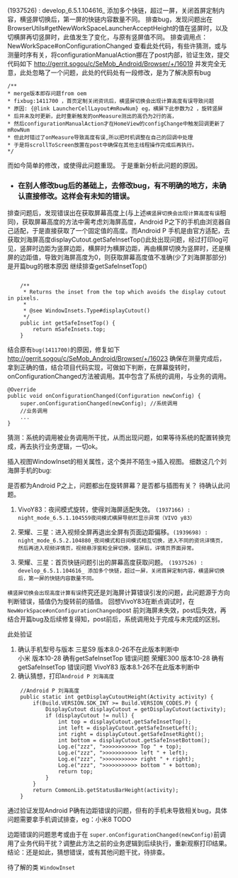 
(1937526) : develop_6.5.1.104616_ 添加多个快链，超过一屏，关闭首屏定制内容，横竖屏切换后，第一屏的快链内容数量不同。 
排查bug，发现问题出在BrowserUtils#getNewWorkSpaceLauncherAcceptHeight的值在竖屏时，以及切横屏再切竖屏时，此值发生了变化，与原有竖屏值不同。
排查调用点：
NewWorkSpace#onConfigurationChanged
查看此处代码，有些许猜测，或与测量时序有关，将configurationManualAction挪在了post内部，验证生效，提交代码如下 http://gerrit.sogou/c/SeMob_Android/Browser/+/16019
并发完全无意，此处忽略了一个问题，此处的代码处有一段修改，是为了解决原有bug
```
/**
* merge版本即存问题from oem
* fixbug:1411700 ，首页定制关闭资讯后，横竖屏切换会出现计算高度有误导致问题
* 原因: {@link LauncherCellLayout#mRowNum} eg，横屏下此参数为2 ，旋转竖屏
* 后并未及时更新，此时重新触发的onMeasure测出的高仍为2行的高，
* 然后configurationManualAction才在HomeView的configChange中触发回调更新了mRowNum
* 但此时错过了onMeasure导致高度有误,所以把时机调整在自己的回调中处理
* 于是将scrollToScreen放置在post中确保在其他主线程操作完成后再执行。
*/
```
而如今简单的修改，或使得此问题重现。
于是重新分析此问题的原因。


- ### 在别人修改bug后的基础上，去修改bug，有不明确的地方，未确认直接修改。这样会有未知的错误。

排查问题后，发现错误出在获取屏幕高度上(与上述`横竖屏切换会出现计算高度有误`相同)，获取屏幕高度的方法中需考虑刘海屏高度，Android P之下的手机由浏览器自己适配，于是直接获取了一个固定值的高度。而Android P 手机是由官方适配，去获取刘海屏高度displayCutout.getSafeInsetTop()此处出现问题，经过打印log可见，竖屏时边距为竖屏边距，横屏时为横屏边距，再由横屏切换为竖屏时，还是横屏的边距值，导致刘海屏高度为0，则获取屏幕高度值不准确(少了刘海屏那部分) 是开篇bug的根本原因
继续排查getSafeInsetTop() 
```

    /**
     * Returns the inset from the top which avoids the display cutout in pixels.
     *
     * @see WindowInsets.Type#displayCutout()
     */
    public int getSafeInsetTop() {
        return mSafeInsets.top;
    }
```

结合原有`bug(1411700)`的原因，修复如下
http://gerrit.sogou/c/SeMob_Android/Browser/+/16023
确保在测量完成后，拿到正确的值，结合项目代码实现，可做如下判断，在屏幕旋转时，
onConfigurationChanged方法被调用。其中包含了系统的调用，与业务的调用。
```
@Override
public void onConfigurationChanged(Configuration newConfig) {
    super.onConfigurationChanged(newConfig); //系统调用
    //业务调用
    ...
}

```
猜测：系统的调用被业务调用所干扰，从而出现问题，如果等待系统的配置转换完成，再去执行业务逻辑，一切ok。

插入视图WindowInset的相关属性，这个类并不陌生->插入视图。
细数这几个刘海屏手机的bug: 

是否都为Android P之上，问题都出在旋转屏幕？是否都与插图有关？ 待确认此问题。
1. VivoY83：夜间模式旋转，使得刘海屏适配失效。
`(1937166) : night_mode_6.5.1.104559夜间模式横屏导航栏显示异常（VIVO y83）`

2. 荣耀、三星：进入视频全屏再退出全屏有页面边距偏移。`(1939698) : night_mode_6.5.2.104880_夜间模式和日间模式相互切换，进入不同的资讯详情页，然后再进入视频详情页，视频悬浮窗和全屏切换，竖屏后，详情页界面异常。 `

3. 荣耀、三星：首页快链问题引出的屏幕高度获取问题。
`(1937526) : develop_6.5.1.104616_ 添加多个快链，超过一屏，关闭首屏定制内容，横竖屏切换后，第一屏的快链内容数量不同。`

`横竖屏切换会出现高度计算有误`终究还是刘海屏计算错误引发的问题，此问题源于方向判断错误，插值仍为旋转前的插值。
回想VivoY83在断点调试时，在`NewWorkSpace#onConfigurationChanged`post 前刘海屏未失效，post后失效，再结合开篇bug及后续修复得知，post前后，系统调用处于完成与未完成的区别。

此处验证
1. 确认手机型号与版本 
    三星S9      版本8.0-26不在此版本判断中  
    小米        版本10-28 确有getSafeInsetTop 错误问题
    荣耀E300    版本10-28 确有getSafeInsetTop 错误问题
    VivoY83     版本8.1-26不在此版本判断中 
2. 确认猜想，打印`Android P 刘海高度`
```
    //Android P 刘海高度
    public static int getDisplayCutoutHeight(Activity activity) {
        if(Build.VERSION.SDK_INT >= Build.VERSION_CODES.P) {
            DisplayCutout displayCutout = getDisplayCutout(activity);
            if (displayCutout != null) {
                int top = displayCutout.getSafeInsetTop();
                int left = displayCutout.getSafeInsetLeft();
                int right = displayCutout.getSafeInsetRight();
                int bottom = displayCutout.getSafeInsetBottom();
                Log.e("zzz", ">>>>>>>>>>> Top " + top);
                Log.e("zzz", ">>>>>>>>>>> left " + left);
                Log.e("zzz", ">>>>>>>>>>> right " + right);
                Log.e("zzz", ">>>>>>>>>>> bottom " + bottom);
                return top;
            }
        }
        return CommonLib.getStatusBarHeight(activity);
    }
```    
通过验证发现Android P确有边距错误的问题，但有的手机未导致相关bug，具体问题需要拿手机调试排查，eg：小米8 TODO 

边距错误的问题思考或由于在
`super.onConfigurationChanged(newConfig)`前调用了业务代码干扰？调整此方法之前的业务逻辑到后续执行，重新观察打印结果。
结论：还是如此，猜想错误，或有其他问题干扰，待排查。

待了解的类 `WindowInset`
